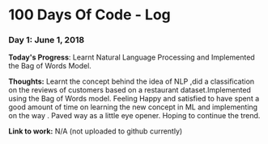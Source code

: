 # 100 Days Of Code - Log

### Day 1: June 1, 2018

**Today's Progress**: Learnt Natural Language Processing and Implemented the Bag of Words Model.

**Thoughts:** Learnt the concept behind the idea of NLP ,did a classification on the reviews of customers based on a restaurant dataset.Implemented using the Bag of Words model. Feeling Happy and satisfied to have spent a good amount of time on learning the new concept in ML and implementing on the way . Paved way as a little eye opener. Hoping to continue the trend. 

**Link to work:** N/A (not uploaded to github currently)


